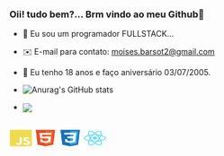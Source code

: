 ### Oii! tudo bem?... Brm vindo ao meu Github👋




- 🌱 Eu sou um programador FULLSTACK...
- ✉️ E-mail para contato: moises.barsot2@gmail.com
- 🎇 Eu tenho 18 anos e faço aniversário 03/07/2005.

- ![Anurag's GitHub stats](https://github-readme-stats.vercel.app/api?username=moisesBarsoti&show_icons=true&theme=dracula)

- <a href="https://github.com/anuraghazra/convoychat">
  <img height=200 align="center" src="https://github-readme-stats.vercel.app/api/top-langs?username=moisesBarsoti&layout=compact&langs_count=8&card_width=320&theme=dark" />
</a>
<div style="display: inline_block"><br>
  <img align="center" alt="Rafa-Js" height="30" width="40" src="https://raw.githubusercontent.com/devicons/devicon/master/icons/javascript/javascript-plain.svg">
  <img align="center" alt="Rafa-HTML" height="30" width="40" src="https://raw.githubusercontent.com/devicons/devicon/master/icons/html5/html5-original.svg">
  <img align="center" alt="Rafa-CSS" height="30" width="40" src="https://raw.githubusercontent.com/devicons/devicon/master/icons/css3/css3-original.svg">
  <img align="center" alt="Rafa-CSS" height="30" width="40" src="https://raw.githubusercontent.com/devicons/devicon/master/icons/react/react-original.svg">
</div>
                    
